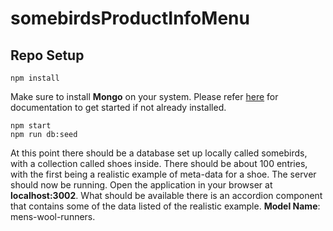 # somebirdsProductInfoMenu

## Repo Setup
```
npm install
```

Make sure to install **Mongo** on your system. Please refer [here](https://docs.mongodb.com/manual/installation/) for documentation to get started if not already installed.

```
npm start
npm run db:seed
```

At this point there should be a database set up locally called somebirds, with a collection called shoes inside. There should be about 100 entries, with the first being a realistic example of meta-data for a shoe. The server should now be running. Open the application in your browser at **localhost:3002**. What should be available there is an accordion component that contains some of the data listed of the realistic example.
**Model Name**: mens-wool-runners.
